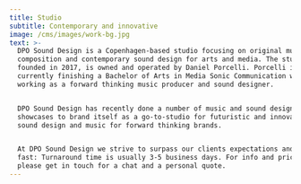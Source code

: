```yaml
---
title: Studio
subtitle: Contemporary and innovative
image: /cms/images/work-bg.jpg
text: >-
  DPO Sound Design is a Copenhagen-based studio focusing on original music
  composition and contemporary sound design for arts and media. The studio,
  founded in 2017, is owned and operated by Daniel Porcelli. Porcelli is
  currently finishing a Bachelor of Arts in Media Sonic Communication while
  working as a forward thinking music producer and sound designer. 


  DPO Sound Design has recently done a number of music and sound design
  showcases to brand itself as a go-to-studio for futuristic and innovative
  sound design and music for forward thinking brands.


  At DPO Sound Design we strive to surpass our clients expectations and we work
  fast: Turnaround time is usually 3-5 business days. For info and pricing,
  please get in touch for a chat and a personal quote.
---
```






